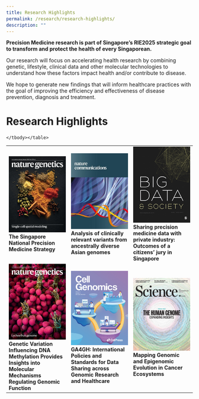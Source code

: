 ```yaml
---
title: Research Highlights
permalink: /research/research-highlights/
description: ""
---
```

**Precision Medicine research is part of Singapore’s RIE2025 strategic goal to transform and protect the health of every Singaporean.**

Our research will focus on accelerating health research by combining genetic, lifestyle, clinical data and other molecular technologies to understand how these factors impact health and/or contribute to disease.

We hope to generate new findings that will inform healthcare practices with the goal of improving the efficiency and effectiveness of disease prevention, diagnosis and treatment.


Research Highlights
===================

<table>
	<tbody>
		<tr>
			<td style="width:33%">
				<img src="/images/Research/Research%20Highlights/nature.png"><b>The Singapore National Precision Medicine Strategy</b>
			</td>
			<td style="width:33%">
				<img src="/images/Research/Research%20Highlights/nature_communications_-_journal_cover.jpeg"><b>Analysis of clinically relevant variants from ancestrally diverse Asian genomes</b>
			</td>
			<td style="width:33%">
				<img src="/images/Research/Research%20Highlights/big-data_cover.png"><b>Sharing precision medicine data with private industry: Outcomes of a citizens’ jury in Singapore</b>
			</td>
		</tr>
		<tr>
			<td style="width:33%">
				<img src="/images/Research/Research%20Highlights/nature_gene.jpg"><b>Genetic Variation Influencing DNA Methylation Provides Insights into Molecular Mechanisms Regulating Genomic Function</b>
			</td>
			<td style="width:33%">
				<img src="/images/Research/Research%20Highlights/cell%20genomics.jpg"><b>GA4GH: International Policies and Standards for Data Sharing across Genomic Research and Healthcare</b>
			</td>
			<td style="width:33%">
				<img src="/images/Research/Research%20Highlights/science%20cover.jpg"><b>Mapping Genomic and Epigenomic Evolution in Cancer Ecosystems</b>
			</td>
		</tr>
		
	</tbody></table>
	
